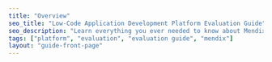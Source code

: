```yaml
---
title: "Overview"
seo_title: "Low-Code Application Development Platform Evaluation Guide"
seo_description: "Learn everything you ever needed to know about Mendix & more from the official evaluation guide: capabilities, features, security, support for app development."
tags: ["platform", "evaluation", "evaluation guide", "mendix"]
layout: "guide-front-page"
---
```

